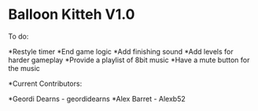 Balloon Kitteh V1.0
======================

To do:

*Restyle timer
*End game logic
*Add finishing sound
*Add levels for harder gameplay
*Provide a playlist of 8bit music
*Have a mute button for the music

*Current Contributors:

*Geordi Dearns - geordidearns
*Alex Barret - Alexb52
 
